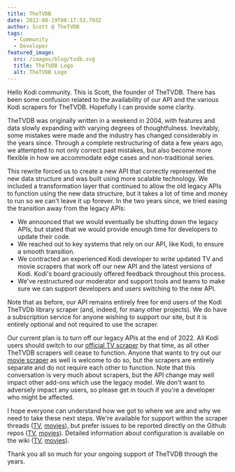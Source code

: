 ```yaml
---
title: TheTVDB
date: 2022-08-19T08:17:53.793Z
author: Scott @ TheTVDB
tags:
  - Community
  - Developer
featured_image:
  src: /images/blog/tvdb.svg
  title: TheTVDB Logo
  alt: TheTVDB Logo
---
```

Hello Kodi community. This is Scott, the founder of TheTVDB. There has been some confusion related to the availability of our API and the various Kodi scrapers for TheTVDB. Hopefully I can provide some clarity.

TheTVDB was originally written in a weekend in 2004, with features and data slowly expanding with varying degrees of thoughtfulness. Inevitably, some mistakes were made and the industry has changed considerably in the years since. Through a complete restructuring of data a few years ago, we attempted to not only correct past mistakes, but also become more flexible in how we accommodate edge cases and non-traditional series.

This rewrite forced us to create a new API that correctly represented the new data structure and was built using more scalable technology. We included a transformation layer that continued to allow the old legacy APIs to function using the new data structure, but it takes a lot of time and money to run so we can't leave it up forever. In the two years since, we tried easing the transition away from the legacy APIs:

* We announced that we would eventually be shutting down the legacy APIs, but stated that we would provide enough time for developers to update their code.
* We reached out to key systems that rely on our API, like Kodi, to ensure a smooth transition.
* We contracted an experienced Kodi developer to write updated TV and movie scrapers that work off our new API and the latest versions of Kodi. Kodi's board graciously offered feedback throughout this process.
* We've restructured our moderator and support tools and teams to make sure we can support developers and users switching to the new API.

Note that as before, our API remains entirely free for end users of the Kodi TheTVDb library scraper (and, indeed, for many other projects). We do have a subscription service for anyone wishing to support our site, but it is entirely optional and not required to use the scraper.

Our current plan is to turn off our legacy APIs at the end of 2022. All Kodi users should switch to our [official TV scraper](https://kodi.tv/addons/matrix/metadata.tvshows.thetvdb.com.v4.python) by that time, as all other TheTVDB scrapers will cease to function. Anyone that wants to try out our [movie scraper](https://kodi.tv/addons/matrix/metadata.movies.thetvdb.com.v4.python) as well is welcome to do so, but the scrapers are entirely separate and do not require each other to function. Note that this conversation is very much about scrapers, but the API change may well impact other add-ons which use the legacy model. We don't want to adversely impact any users, so please get in touch if you're a developer who might be affected.

I hope everyone can understand how we got to where we are and why we need to take these next steps. We're available for support within the scraper threads ([TV](https://forum.kodi.tv/showthread.php?tid=368272), [movies](https://forum.kodi.tv/showthread.php?tid=368273)), but prefer issues to be reported directly on the Github repos ([TV](https://github.com/thetvdb/tvdb-v4-python), [movies](https://github.com/thetvdb/metadata.movies.thetvdb.com.v4.python)). Detailed information about configuration is available on the wiki ([TV](https://kodi.wiki/view/Add-on:The_TVDB_v4), [movies](https://kodi.wiki/view/Add-on:The_TVDB_v4_(Movies))).

Thank you all so much for your ongoing support of TheTVDB through the years.